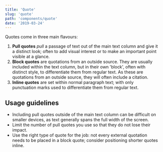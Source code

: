 ```yaml
---
title: 'Quote'
slug: 'quote'
path: 'components/quote'
date: '2019-03-24'
---
```


Quotes come in three main flavours:

1. **Pull quotes** _pull_ a passage of text out of the main text column and give it a distinct look; often to add visual interest or to make an important point visible at a glance.
2. **Block quotes** are quotations from an outside source. They are usually included within the text column, but in their own 'block', often with distinct style, to differentiate them from regular text. As these are quotations from an outside source, they will often include a citation.
3. **Inline quotes** are set within normal paragraph text; with only punctuation marks used to differentiate them from regular text.

## Usage guidelines

- Including pull quotes outside of the main text column can be difficult on smaller devices, as text generally spans the full width of the screen.
- Limit the number of pull quotes you use so that they do not lose their impact.
- Use the right type of quote for the job: not every external quotation needs to be placed in a block quote; consider positioning shorter quotes inline.

